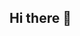 ## Hi there 👋

<!--
**genosit/genosit** is a ✨ _special_ ✨ repository because its `README.md` (this file) appears on your GitHub profile.
- 🎓 I’m currently a student in Hacettepe University, AI Engineering department.
- 🌱 I’m currently learning git,python and java.
